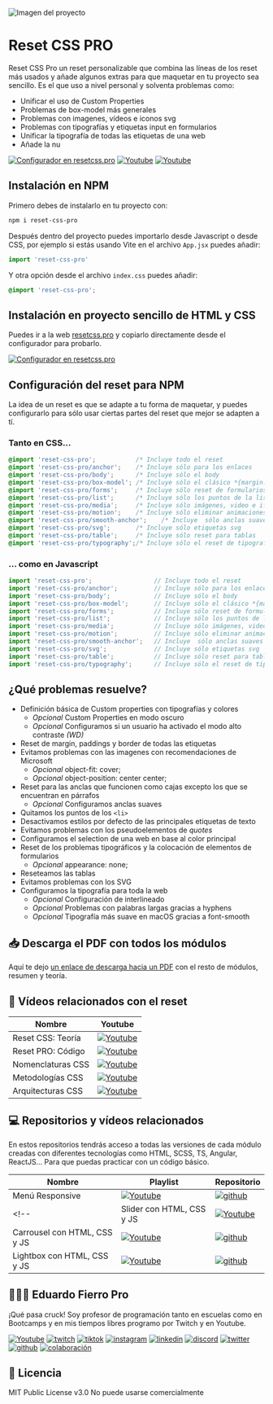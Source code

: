 ![Imagen del proyecto](https://github.com/eduardofierropro/Reset-CSS/blob/main/assets/home1.jpg)

# Reset CSS PRO

Reset CSS Pro un reset personalizable que combina las líneas de los reset más usados y añade algunos extras para que maquetar en tu proyecto sea sencillo. Es el que uso a nivel personal y solventa problemas como:

* Unificar el uso de Custom Properties
* Problemas de box-model más generales
* Problemas con imagenes, vídeos e iconos svg
* Problemas con tipografías y etiquetas input en formularios
* Unificar la tipografía de todas las etiquetas de una web
* Añade la nu

[![Configurador en resetcss.pro](https://img.shields.io/static/v1?label=&message=Ir%20a%20resetcss.pro&color=000000&style=for-the-badge)](https://resetcss.pro/)
[![Youtube](https://img.shields.io/static/v1?label=&message=aprender%20teoria&color=FF0000&logo=youtube&logoColor=white&style=for-the-badge)](https://youtu.be/bXqPNoYFK8w)
[![Youtube](https://img.shields.io/static/v1?label=&message=explicación%20del%20código&color=FF0000&logo=youtube&logoColor=white&style=for-the-badge)](https://youtu.be/Foieq2jTajE)

## Instalación en NPM

Primero debes de instalarlo en tu proyecto con:

```bash
npm i reset-css-pro 
```

Después dentro del proyecto puedes importarlo desde Javascript o desde CSS, por ejemplo si estás usando Vite en el archivo `App.jsx` puedes añadir:

```js
import 'reset-css-pro'
```

Y otra opción desde el archivo `index.css` puedes añadir:
```css
@import 'reset-css-pro';
```

## Instalación en proyecto sencillo de HTML y CSS
Puedes ir a la web [resetcss.pro](https://resetcss.pro) y copiarlo directamente desde el configurador para probarlo.

[![Configurador en resetcss.pro](https://img.shields.io/static/v1?label=&message=Configuralo%20en%20resetcss.pro&color=000&style=for-the-badge)](https://resetcss.pro/)

## Configuración del reset para NPM
La idea de un reset es que se adapte a tu forma de maquetar, y puedes configurarlo para sólo usar ciertas partes del reset que mejor se adapten a tí.


### Tanto en CSS...
```css
@import 'reset-css-pro';           /* Incluye todo el reset                 */
@import 'reset-css-pro/anchor';    /* Incluye sólo para los enlaces         */
@import 'reset-css-pro/body';      /* Incluye sólo el body                  */
@import 'reset-css-pro/box-model'; /* Incluye sólo el clásico *{margin:0}   */
@import 'reset-css-pro/forms';     /* Incluye sólo reset de formularios     */
@import 'reset-css-pro/list';      /* Incluye sólo los puntos de la lista   */
@import 'reset-css-pro/media';     /* Incluye sólo imágenes, video e iframes*/
@import 'reset-css-pro/motion';    /* Incluye sólo eliminar animaciones en reduced-motion */
@import 'reset-css-pro/smooth-anchor';    /* Incluye  sólo anclas suaves    */
@import 'reset-css-pro/svg';       /* Incluye sólo etiquetas svg            */
@import 'reset-css-pro/table';     /* Incluye sólo reset para tablas        */
@import 'reset-css-pro/typography';/* Incluye sólo el reset de tipografías  */
```

### ... como en Javascript
```js
import 'reset-css-pro';                 // Incluye todo el reset                 
import 'reset-css-pro/anchor';          // Incluye sólo para los enlaces         
import 'reset-css-pro/body';            // Incluye sólo el body                  
import 'reset-css-pro/box-model';       // Incluye sólo el clásico *{margin:0}   
import 'reset-css-pro/forms';           // Incluye sólo reset de formularios     
import 'reset-css-pro/list';            // Incluye sólo los puntos de la lista   
import 'reset-css-pro/media';           // Incluye sólo imágenes, video e iframes
import 'reset-css-pro/motion';          // Incluye sólo eliminar animaciones en reduced-motion 
import 'reset-css-pro/smooth-anchor';   // Incluye  sólo anclas suaves    
import 'reset-css-pro/svg';             // Incluye sólo etiquetas svg            
import 'reset-css-pro/table';           // Incluye sólo reset para tablas        
import 'reset-css-pro/typography';      // Incluye sólo el reset de tipografías  
```

## ¿Qué problemas resuelve?

* Definición básica de Custom properties con tipografías y colores
  * *Opcional* Custom Properties en modo oscuro
  * *Opcional* Configuramos si un usuario ha activado el modo alto contraste *(WD)*
* Reset de margin, paddings y border de todas las etiquetas 
* Evitamos problemas con las imagenes con recomendaciones de Microsoft
  * *Opcional*  object-fit: cover;        
  * *Opcional*  object-position: center center;
* Reset para las anclas que funcionen como cajas excepto los que se encuentran en párrafos 
  * *Opcional* Configuramos anclas suaves 
* Quitamos los puntos de los `<li>` 
* Desactivamos estilos por defecto de las principales etiquetas de texto 
* Evitamos problemas con los pseudoelementos de *quotes* 
* Configuramos el selection de una web en base al color principal
* Reset de los problemas tipográficos y la colocación de elementos de formularios 
  * *Opcional*  appearance: none;
* Reseteamos las tablas 
* Evitamos problemas con los SVG 
* Configuramos la tipografía para toda la web
    * *Opcional* Configuración de interlineado
    * *Opcional* Problemas con palabras largas gracias a hyphens
    * *Opcional* Tipografía más suave en macOS gracias a font-smooth


## 📥 Descarga el PDF con todos los módulos
Aquí te dejo [un enlace de descarga hacia un PDF](https://eduardofierro.pro/descargas/modulos-de-una-web.pdf?utm_source=modulos-web&utm_medium=github&utm_campaign=descarga-pdf) con el resto de módulos, resumen y teoría.


## 🔴 Vídeos relacionados con el reset

| Nombre | Youtube |
|--|--|
|Reset CSS: Teoría|[![Youtube](https://img.shields.io/static/v1?label=&message=ver%20video&color=FF0000&logo=youtube&logoColor=white&style=for-the-badge)](https://youtu.be/bXqPNoYFK8w)|
|Reset PRO: Código|[![Youtube](https://img.shields.io/static/v1?label=&message=ver%20video&color=FF0000&logo=youtube&logoColor=white&style=for-the-badge)](https://youtu.be/Foieq2jTajE)|
|Nomenclaturas CSS|[![Youtube](https://img.shields.io/static/v1?label=&message=ver%20video&color=FF0000&logo=youtube&logoColor=white&style=for-the-badge)](https://youtu.be/lhEJkeCJ3As)|
|Metodologías CSS|[![Youtube](https://img.shields.io/static/v1?label=&message=ver%20video&color=FF0000&logo=youtube&logoColor=white&style=for-the-badge)](https://youtu.be/f0LpZoyY1gE)|
|Arquitecturas CSS|[![Youtube](https://img.shields.io/static/v1?label=&message=ver%20video&color=FF0000&logo=youtube&logoColor=white&style=for-the-badge)](https://youtu.be/tUldrlfIGb4)|


## 💻 Repositorios y vídeos relacionados

En estos repositorios tendrás acceso a todas las versiones de cada módulo creadas con diferentes tecnologías como HTML, SCSS, TS, Angular, ReactJS...
Para que puedas practicar con un código básico.

| Nombre | Playlist | Repositorio | 
|--|--|--|
|Menú Responsive |[![Youtube](https://img.shields.io/static/v1?label=&message=ver%2020en%20playlist&color=FF0000&logo=youtube&logoColor=white&style=for-the-badge)](https://www.youtube.com/playlist?list=PLJpymL0goBgFA5iTweWRejUhBP9TSSNnw)|[![github](https://img.shields.io/static/v1?label=&message=ver%20repo&color=171515&logo=github&logoColor=white&style=for-the-badge)](https://github.com/eduardofierropro/eduardofierropro-Como-crear-un-menu-hamburguesa-horizontal)|
<!-- |Slider con HTML, CSS y JS |[![Youtube](https://img.shields.io/static/v1?label=&message=ver%20en%20playlist&color=FF0000&logo=youtube&logoColor=white&style=for-the-badge)](XXXX)|[![github](https://img.shields.io/static/v1?label=&message=ver%20repo&color=171515&logo=github&logoColor=white&style=for-the-badge)](XXXX)|
|Carrousel con HTML, CSS y JS |[![Youtube](https://img.shields.io/static/v1?label=&message=ver%20en%20playlist&color=FF0000&logo=youtube&logoColor=white&style=for-the-badge)](XXXX)|[![github](https://img.shields.io/static/v1?label=&message=ver%20repo&color=171515&logo=github&logoColor=white&style=for-the-badge)](XXXX)|
|Lightbox con HTML, CSS y JS |[![Youtube](https://img.shields.io/static/v1?label=&message=ver%20en%20playlist&color=FF0000&logo=youtube&logoColor=white&style=for-the-badge)](XXXX)|[![github](https://img.shields.io/static/v1?label=&message=ver%20repo&color=171515&logo=github&logoColor=white&style=for-the-badge)](XXXX)| -->

## 👨🏻‍🏫 Eduardo Fierro Pro
 
¡Qué pasa cruck! Soy profesor de programación tanto en escuelas como en Bootcamps y en mis tiempos libres programo por Twitch y en Youtube.

[![Youtube](https://img.shields.io/static/v1?label=&message=youtube&color=FF0000&logo=youtube&logoColor=white&style=for-the-badge)](https://youtube.com/EduardoFierroPro?sub_confirmation=1)
[![twitch](https://img.shields.io/static/v1?label=&message=twitch&color=6441a5&logo=twitch&logoColor=white&style=for-the-badge)](https://twitch.tv/eduardofierropro)
[![tiktok](https://img.shields.io/static/v1?label=&message=tiktok&color=ff0050&logo=tiktok&logoColor=white&style=for-the-badge)](https://www.tiktok.com/@eduardofierro.pro?)
[![instagram](https://img.shields.io/static/v1?label=&message=instagram&color=5B51D8&logo=instagram&logoColor=white&style=for-the-badge)](https://instagram.com/eduardofierro.pro)
[![linkedin](https://img.shields.io/static/v1?label=&message=linkedin&color=0e76a8&logo=linkedin&logoColor=white&style=for-the-badge)](https://www.linkedin.com/in/eduardofierropro)
[![discord](https://img.shields.io/static/v1?label=&message=discord&color=7289da&logo=discord&logoColor=white&style=for-the-badge)](https://discord.gg/t4Txush)
[![twitter](https://img.shields.io/static/v1?label=&message=twitter&color=1DA1F2&logo=twitter&logoColor=white&style=for-the-badge)](https://twitter.com/edfierropro)
[![github](https://img.shields.io/static/v1?label=&message=github&color=171515&logo=github&logoColor=white&style=for-the-badge)](https://github.com/eduardofierropro)
[![colaboración](https://img.shields.io/static/v1?label=&message=MIS%20CURSOS&color=blue&logo=teach&logoColor=white&style=for-the-badge)](http://colaboracion.eduardofierro.pro)


## 📄 Licencia 

MIT Public License v3.0
No puede usarse comercialmente
